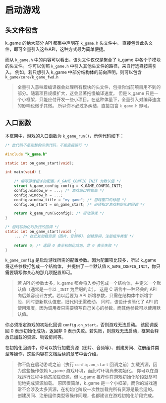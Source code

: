# 启动游戏

## 头文件包含

k_game 的绝大部分 API 都集中声明在 `k_game.h` 头文件中。
直接包含此头文件，即可全量引入这些API，这种方式最为简单便捷。

而从 `k_game.h` 中的内容可以看出，该头文件仅仅是聚合了 k_game 中各个子模块的头文件。
你可以仿照 `k_game.h` 中引入其他头文件的路径，来自行选择按需引入。
例如，若只想引入 k_game 中部分结构体的前向声明，则可以包含 `k_game/core/k_game_fwd.h`

> 全量引入意味着编译器会处理所有模块的头文件，包括你当前项目用不到的部分。随着项目规模扩大，这会显著拖慢编译速度。
> 但是 k_game 只是一个小框架，只能应付开发一些小项目。在这种体量下，全量引入对编译速度的影响也微乎其微。
> 所以你不必过多纠结，直接包含 `k_game.h` 即可。

## 入口函数

本框架中，游戏的入口函数为 `k_game_run()`，示例代码如下：

```C
/* 此代码不是完整的示例代码，不能直接运行 */

#include "k_game.h"

static int on_game_start(void);

int main(void) {
    
    /* 编写游戏相关的配置，K_GAME_CONFIG_INIT 为默认值 */
    struct k_game_config config = K_GAME_CONFIG_INIT;
    config.window_w = ...; /* 游戏窗口的宽高 */
    config.window_h = ...;
    config.window_title = "my game"; /* 游戏窗口的标题 */
    config.on_start = on_game_start; /* 必须指定游戏初始化的回调 */

    return k_game_run(&config); /* 启动游戏 */
}

/* 游戏初始化时执行的回调 */
static int on_game_start(void) {
    ... /* 在此处加载资源（图片、音频等）、创建房间、注册组件类型 */
    
    return 0; /* 返回 0 表示初始化成功，非 0 表示失败 */
}
```

`k_game_config` 是启动游戏所需的配置参数。因为配置项比较多，所以 k_game 将这些参数打包成一个结构体，
并提供了一个默认值 `K_GAME_CONFIG_INIT`，你只需要填写你关心的那几项配置即可。

> 若 API 的参数太多，k_game 都会将入参打包成一个结构体，并定义一个默认值（通常是一个以 `_INIT` 为后缀的宏）。
> 这是 C 语言中一种经典的 API 向后兼容设计方式。若以后要为 API 新增参数，只需在结构体中新增字段，同时更新默认值宏，旧代码无需改动。
> 同时，该设计也简化了 API 的使用难度，因为调用者只需要填写自己关心的参数，而其他参数可以使用默认值。

你必须指定游戏的初始化回调 `config.on_start`，否则游戏无法启动。
该回调返回 0 表示初始化成功，返回非 0 表示失败。若失败，则游戏无法启动，框架会释放已加载的资源、销毁房间等。

在初始化回调中，你可以执行加载资源（图片、音频等）、创建房间、注册组件类型等操作，这些内容在文档后续的章节中会介绍。

> 你不能在启动游戏之前（执行 `config.on_start` 回调之前）加载资源，因为这些操作依赖 k_game 游戏环境，而此时环境尚未初始化。
> 你可以在游戏运行过程中动态加载资源，但 k_game 推荐你在游戏初始化阶段就尽可能地完成资源加载。
> 原因很简单，k_game 是一个小框架，而你的游戏通常不会涉及太多资源，在初始化阶段一次性加载完所有资源是最合适的。
> 创建房间、注册组件类型等操作同理，也都建议在游戏初始化阶段完成。

